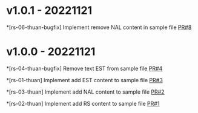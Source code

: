 # v1.0.1 - 20221121

*[rs-06-thuan-bugfix] Implement remove NAL content in sample file [PR#8](https://github.com/rs-thuannd/merge-flow-v9.0.0/pull/8)

# v1.0.0 - 20221121

*[rs-04-thuan-bugfix] Remove text EST from sample file
[PR#4](https://github.com/rs-thuannd/merge-flow-v9.0.0/pull/4)

*[rs-01-thuan] Implement add EST content to sample file
[PR#3](https://github.com/rs-thuannd/merge-flow-v9.0.0/pull/3)

*[rs-03-thuan] Implement add NAL content to sample file
[PR#2](https://github.com/rs-thuannd/merge-flow-v9.0.0/pull/2)

*[rs-02-thuan] Implement add RS content to sample file
[PR#1](https://github.com/rs-thuannd/merge-flow-v9.0.0/pull/1)